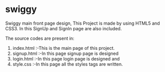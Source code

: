 # swiggy
Swiggy main front page design, This Project is made by using HTML5 and CSS3. In this SignUp and SignIn page are also included.

The source codes are present in:
1. index.html   :-This is the main page of this project. 
2. signup.html  :-In this page signup page is designed
3. login.html   :-In this page login page is designed and 
4. style.css    :-In this page all the styles tags are written.
